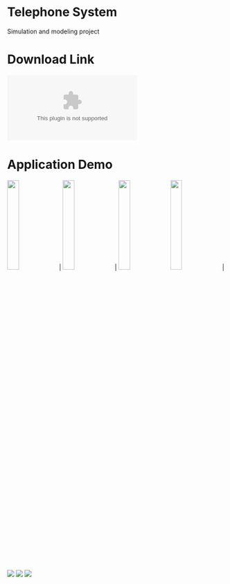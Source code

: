 # Telephone System
Simulation and modeling project



# Download Link

![Click and Download](https://raw.githubusercontent.com/xack20/SimulationAlgorithm_TelephoneSystem_AndroidApp/master/app/release/app-release.apk)

# Application Demo
<img src="https://github.com/xack20/SimulationAlgorithm_TelephoneSystem_AndroidApp/blob//master/images/img1.jpg" width="23%" height="23%"> | 
<img src="https://github.com/xack20/SimulationAlgorithm_TelephoneSystem_AndroidApp/blob//master/images/img2.jpg" width="23%" height="23%"> | 
<img src="https://github.com/xack20/SimulationAlgorithm_TelephoneSystem_AndroidApp/blob//master/images/img3.jpg" width="23%" height="23%"> 
<img src="https://github.com/xack20/SimulationAlgorithm_TelephoneSystem_AndroidApp/blob//master/images/img4.jpg" width="23%" height="23%"> | 
<img src="https://github.com/xack20/SimulationAlgorithm_TelephoneSystem_AndroidApp/blob//master/images/img5.jpg"> 
<img src="https://github.com/xack20/SimulationAlgorithm_TelephoneSystem_AndroidApp/blob//master/images/img6.jpg"> 
<img src="https://github.com/xack20/SimulationAlgorithm_TelephoneSystem_AndroidApp/blob//master/images/img7.jpg"> 
